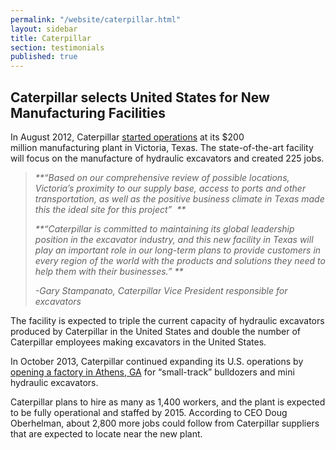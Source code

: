 ```yaml
---
permalink: "/website/caterpillar.html"
layout: sidebar
title: Caterpillar
section: testimonials
published: true
---
```

## Caterpillar selects United States for New Manufacturing Facilities

In August 2012, Caterpillar [started operations](http://www.areadevelopment.com/newsitems/8-24-2012/caterpillar-hydraulic-plant-victoria-texas-3455671.shtml) at its $200 million&nbsp;manufacturing plant in Victoria, Texas. The state-of-the-art facility will focus on the manufacture of hydraulic excavators and created 225 jobs. 

> _**“Based on our comprehensive review of possible locations, Victoria’s proximity to our supply base, access to ports and other transportation, as well as the positive business climate in Texas made this the ideal site for this project”&nbsp; **_
> 
> _**“Caterpillar is committed to maintaining its global leadership position in the excavator industry, and this new facility in Texas will play an important role in our long-term plans to provide customers in every region of the world with the products and solutions they need to help them with their businesses.” **_
> 
> _-Gary Stampanato, Caterpillar Vice President responsible for excavators_

The facility is expected to triple the current capacity of hydraulic excavators produced by Caterpillar in the United States and double the number of Caterpillar employees making excavators in the United States.&nbsp;

In October 2013, Caterpillar continued expanding its U.S. operations by [opening a factory in Athens, GA](http://www.ajc.com/news/business/new-athens-plant-key-to-caterpillar/nbdcg/) for “small-track” bulldozers and mini hydraulic excavators.

Caterpillar plans to hire as many as 1,400 workers, and the plant is expected to be fully operational and staffed by 2015. According to CEO <span>Doug Oberhelman,</span>&nbsp;about 2,800 more jobs could follow from Caterpillar suppliers that are expected to locate near the new plant.
  